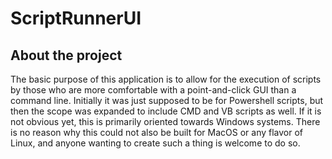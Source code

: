 # ScriptRunnerUI


## About the project
The basic purpose of this application is to allow for the execution of scripts by those who are more comfortable with a point-and-click GUI than a command line. Initially it was just supposed to be for Powershell scripts, but then the scope was expanded to include CMD and VB scripts as well. If it is not obvious yet, this is primarily oriented towards Windows systems. There is no reason why this could not also be built for MacOS or any flavor of Linux, and anyone wanting to create such a thing is welcome to do so.
